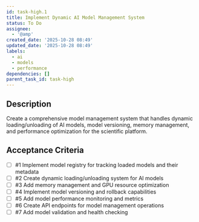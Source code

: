 ```yaml
---
id: task-high.1
title: Implement Dynamic AI Model Management System
status: To Do
assignee:
  - '@amp'
created_date: '2025-10-28 08:49'
updated_date: '2025-10-28 08:49'
labels:
  - ai
  - models
  - performance
dependencies: []
parent_task_id: task-high
---
```


## Description

<!-- SECTION:DESCRIPTION:BEGIN -->
Create a comprehensive model management system that handles dynamic loading/unloading of AI models, model versioning, memory management, and performance optimization for the scientific platform.
<!-- SECTION:DESCRIPTION:END -->

## Acceptance Criteria
<!-- AC:BEGIN -->
- [ ] #1 Implement model registry for tracking loaded models and their metadata
- [ ] #2 Create dynamic loading/unloading system for AI models
- [ ] #3 Add memory management and GPU resource optimization
- [ ] #4 Implement model versioning and rollback capabilities
- [ ] #5 Add model performance monitoring and metrics
- [ ] #6 Create API endpoints for model management operations
- [ ] #7 Add model validation and health checking
<!-- AC:END -->
